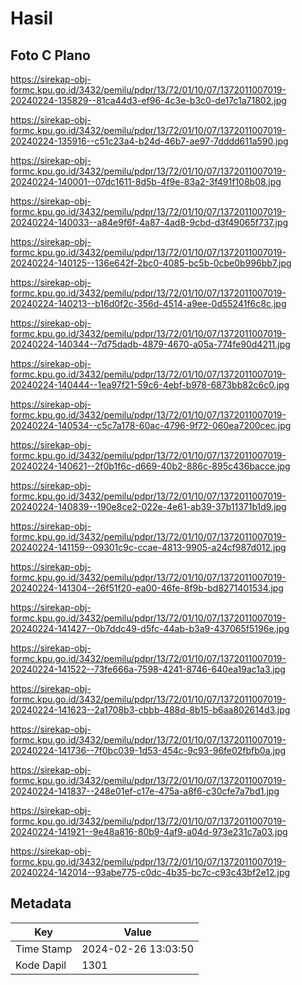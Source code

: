 # Hasil

## Foto C Plano

https://sirekap-obj-formc.kpu.go.id/3432/pemilu/pdpr/13/72/01/10/07/1372011007019-20240224-135829--81ca44d3-ef96-4c3e-b3c0-de17c1a71802.jpg

https://sirekap-obj-formc.kpu.go.id/3432/pemilu/pdpr/13/72/01/10/07/1372011007019-20240224-135916--c51c23a4-b24d-46b7-ae97-7dddd611a590.jpg

https://sirekap-obj-formc.kpu.go.id/3432/pemilu/pdpr/13/72/01/10/07/1372011007019-20240224-140001--07dc1611-8d5b-4f9e-83a2-3f491f108b08.jpg

https://sirekap-obj-formc.kpu.go.id/3432/pemilu/pdpr/13/72/01/10/07/1372011007019-20240224-140033--a84e9f6f-4a87-4ad8-9cbd-d3f49065f737.jpg

https://sirekap-obj-formc.kpu.go.id/3432/pemilu/pdpr/13/72/01/10/07/1372011007019-20240224-140125--136e642f-2bc0-4085-bc5b-0cbe0b996bb7.jpg

https://sirekap-obj-formc.kpu.go.id/3432/pemilu/pdpr/13/72/01/10/07/1372011007019-20240224-140213--b16d0f2c-356d-4514-a9ee-0d55241f6c8c.jpg

https://sirekap-obj-formc.kpu.go.id/3432/pemilu/pdpr/13/72/01/10/07/1372011007019-20240224-140344--7d75dadb-4879-4670-a05a-774fe90d4211.jpg

https://sirekap-obj-formc.kpu.go.id/3432/pemilu/pdpr/13/72/01/10/07/1372011007019-20240224-140444--1ea97f21-59c6-4ebf-b978-6873bb82c6c0.jpg

https://sirekap-obj-formc.kpu.go.id/3432/pemilu/pdpr/13/72/01/10/07/1372011007019-20240224-140534--c5c7a178-60ac-4796-9f72-060ea7200cec.jpg

https://sirekap-obj-formc.kpu.go.id/3432/pemilu/pdpr/13/72/01/10/07/1372011007019-20240224-140621--2f0b1f6c-d669-40b2-886c-895c436bacce.jpg

https://sirekap-obj-formc.kpu.go.id/3432/pemilu/pdpr/13/72/01/10/07/1372011007019-20240224-140839--190e8ce2-022e-4e61-ab39-37b11371b1d9.jpg

https://sirekap-obj-formc.kpu.go.id/3432/pemilu/pdpr/13/72/01/10/07/1372011007019-20240224-141159--09301c9c-ccae-4813-9905-a24cf987d012.jpg

https://sirekap-obj-formc.kpu.go.id/3432/pemilu/pdpr/13/72/01/10/07/1372011007019-20240224-141304--26f51f20-ea00-46fe-8f9b-bd8271401534.jpg

https://sirekap-obj-formc.kpu.go.id/3432/pemilu/pdpr/13/72/01/10/07/1372011007019-20240224-141427--0b7ddc49-d5fc-44ab-b3a9-437065f5196e.jpg

https://sirekap-obj-formc.kpu.go.id/3432/pemilu/pdpr/13/72/01/10/07/1372011007019-20240224-141522--73fe666a-7598-4241-8746-640ea19ac1a3.jpg

https://sirekap-obj-formc.kpu.go.id/3432/pemilu/pdpr/13/72/01/10/07/1372011007019-20240224-141623--2a1708b3-cbbb-488d-8b15-b6aa802614d3.jpg

https://sirekap-obj-formc.kpu.go.id/3432/pemilu/pdpr/13/72/01/10/07/1372011007019-20240224-141736--7f0bc039-1d53-454c-9c93-96fe02fbfb0a.jpg

https://sirekap-obj-formc.kpu.go.id/3432/pemilu/pdpr/13/72/01/10/07/1372011007019-20240224-141837--248e01ef-c17e-475a-a8f6-c30cfe7a7bd1.jpg

https://sirekap-obj-formc.kpu.go.id/3432/pemilu/pdpr/13/72/01/10/07/1372011007019-20240224-141921--9e48a816-80b9-4af9-a04d-973e231c7a03.jpg

https://sirekap-obj-formc.kpu.go.id/3432/pemilu/pdpr/13/72/01/10/07/1372011007019-20240224-142014--93abe775-c0dc-4b35-bc7c-c93c43bf2e12.jpg


## Metadata

| Key        | Value               |
| ---------- | ------------------- |
| Time Stamp | 2024-02-26 13:03:50 |
| Kode Dapil | 1301                |



